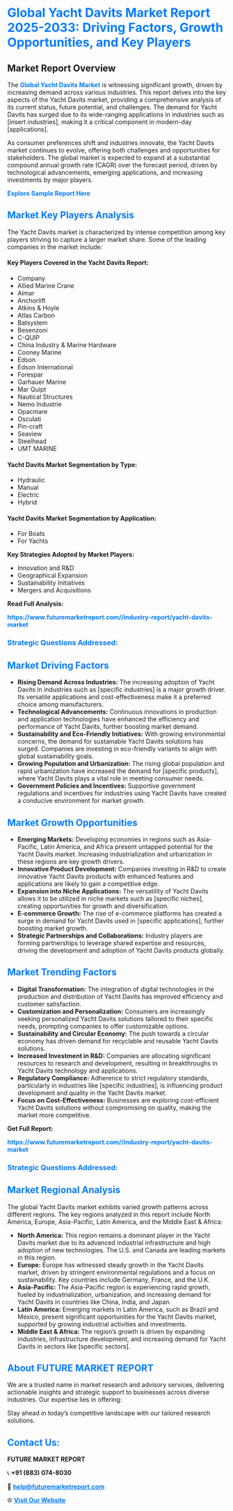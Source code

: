 <h1 style="color: #007BFF;">Global Yacht Davits Market Report 2025-2033: Driving Factors, Growth Opportunities, and Key Players</h1>

<section id="overview">
<h2>Market Report Overview</h2>
<p>The <a href="https://www.futuremarketreport.com//industry-report/yacht-davits-market" style="color: #007BFF; text-decoration: none;"><strong>Global Yacht Davits Market</strong></a> is witnessing significant growth, driven by increasing demand across various industries. This report delves into the key aspects of the Yacht Davits market, providing a comprehensive analysis of its current status, future potential, and challenges. The demand for Yacht Davits has surged due to its wide-ranging applications in industries such as [insert industries], making it a critical component in modern-day [applications].</p>
<p>As consumer preferences shift and industries innovate, the Yacht Davits market continues to evolve, offering both challenges and opportunities for stakeholders. The global market is expected to expand at a substantial compound annual growth rate (CAGR) over the forecast period, driven by technological advancements, emerging applications, and increasing investments by major players.</p>
</section>

<section id="overview">
<p><a href="https://www.futuremarketreport.com//request-sample/reportId=48504" style="color: #007BFF; text-decoration: none;"><strong>Explore Sample Report Here</strong></a></p>
</section>

<section id="key-players">
<h2 style="color: #007BFF;">Market Key Players Analysis</h2>
<p>The Yacht Davits market is characterized by intense competition among key players striving to capture a larger market share. Some of the leading companies in the market include:</p>
<h4>Key Players Covered in the Yacht Davits Report:</h4>
<ul><li>Company</li><li>Allied Marine Crane</li><li>Almar</li><li>Anchorlift</li><li>Atkins &amp; Hoyle</li><li>Atlas Carbon</li><li>Batsystem</li><li>Besenzoni</li><li>C-QUIP</li><li>China Industry &amp; Marine Hardware</li><li>Cooney Marine</li><li>Edson</li><li>Edson International</li><li>Forespar</li><li>Garhauer Marine</li><li>Mar Quipt</li><li>Nautical Structures</li><li>Nemo Industrie</li><li>Opacmare</li><li>Osculati</li><li>Pin-craft</li><li>Seaview</li><li>Steelhead</li><li>UMT MARINE</li></ul>
<h4>Yacht Davits Market Segmentation by Type:</h4>
<ul><li>Hydraulic</li><li>Manual</li><li>Electric</li><li>Hybrid</li></ul>

<h4>Yacht Davits Market Segmentation by Application:</h4>
<ul><li>For Boats</li><li>For Yachts</li></ul>
<p><strong>Key Strategies Adopted by Market Players:</strong></p>
<ul>
<li>Innovation and R&D</li>
<li>Geographical Expansion</li>
<li>Sustainability Initiatives</li>
<li>Mergers and Acquisitions</li>
</ul>
</section>

<section>
<p><strong>Read Full Analysis: </strong></p><a href="https://www.futuremarketreport.com//industry-report/yacht-davits-market" style="color: #007BFF; text-decoration: none;"><strong>https://www.futuremarketreport.com//industry-report/yacht-davits-market</strong></a>
<h3 style="color: #007BFF;">Strategic Questions Addressed:</h3>
</section>

<section id="driving-factors">
<h2 style="color: #007BFF;">Market Driving Factors</h2>
<ul>
<li><strong>Rising Demand Across Industries:</strong> The increasing adoption of Yacht Davits in industries such as [specific industries] is a major growth driver. Its versatile applications and cost-effectiveness make it a preferred choice among manufacturers.</li>
<li><strong>Technological Advancements:</strong> Continuous innovations in production and application technologies have enhanced the efficiency and performance of Yacht Davits, further boosting market demand.</li>
<li><strong>Sustainability and Eco-Friendly Initiatives:</strong> With growing environmental concerns, the demand for sustainable Yacht Davits solutions has surged. Companies are investing in eco-friendly variants to align with global sustainability goals.</li>
<li><strong>Growing Population and Urbanization:</strong> The rising global population and rapid urbanization have increased the demand for [specific products], where Yacht Davits plays a vital role in meeting consumer needs.</li>
<li><strong>Government Policies and Incentives:</strong> Supportive government regulations and incentives for industries using Yacht Davits have created a conducive environment for market growth.</li>
</ul>
</section>

<section id="growth-opportunities">
<h2 style="color: #007BFF;">Market Growth Opportunities</h2>
<ul>
<li><strong>Emerging Markets:</strong> Developing economies in regions such as Asia-Pacific, Latin America, and Africa present untapped potential for the Yacht Davits market. Increasing industrialization and urbanization in these regions are key growth drivers.</li>
<li><strong>Innovative Product Development:</strong> Companies investing in R&D to create innovative Yacht Davits products with enhanced features and applications are likely to gain a competitive edge.</li>
<li><strong>Expansion into Niche Applications:</strong> The versatility of Yacht Davits allows it to be utilized in niche markets such as [specific niches], creating opportunities for growth and diversification.</li>
<li><strong>E-commerce Growth:</strong> The rise of e-commerce platforms has created a surge in demand for Yacht Davits used in [specific applications], further boosting market growth.</li>
<li><strong>Strategic Partnerships and Collaborations:</strong> Industry players are forming partnerships to leverage shared expertise and resources, driving the development and adoption of Yacht Davits products globally.</li>
</ul>
</section>

<section id="trending-factors">
<h2 style="color: #007BFF;">Market Trending Factors</h2>
<ul>
<li><strong>Digital Transformation:</strong> The integration of digital technologies in the production and distribution of Yacht Davits has improved efficiency and customer satisfaction.</li>
<li><strong>Customization and Personalization:</strong> Consumers are increasingly seeking personalized Yacht Davits solutions tailored to their specific needs, prompting companies to offer customizable options.</li>
<li><strong>Sustainability and Circular Economy:</strong> The push towards a circular economy has driven demand for recyclable and reusable Yacht Davits solutions.</li>
<li><strong>Increased Investment in R&D:</strong> Companies are allocating significant resources to research and development, resulting in breakthroughs in Yacht Davits technology and applications.</li>
<li><strong>Regulatory Compliance:</strong> Adherence to strict regulatory standards, particularly in industries like [specific industries], is influencing product development and quality in the Yacht Davits market.</li>
<li><strong>Focus on Cost-Effectiveness:</strong> Businesses are exploring cost-efficient Yacht Davits solutions without compromising on quality, making the market more competitive.</li>
</ul>
</section>

<section>
<p><strong>Get Full Report: </strong></p><a href="https://www.futuremarketreport.com//industry-report/yacht-davits-market" style="color: #007BFF; text-decoration: none;"><strong>https://www.futuremarketreport.com//industry-report/yacht-davits-market</strong></a>
<h3 style="color: #007BFF;">Strategic Questions Addressed:</h3>
</section>


<section id="regional-analysis">
<h2 style="color: #007BFF;">Market Regional Analysis</h2>
<p>The global Yacht Davits market exhibits varied growth patterns across different regions. The key regions analyzed in this report include North America, Europe, Asia-Pacific, Latin America, and the Middle East & Africa:</p>
<ul>
<li><strong>North America:</strong> This region remains a dominant player in the Yacht Davits market due to its advanced industrial infrastructure and high adoption of new technologies. The U.S. and Canada are leading markets in this region.</li>
<li><strong>Europe:</strong> Europe has witnessed steady growth in the Yacht Davits market, driven by stringent environmental regulations and a focus on sustainability. Key countries include Germany, France, and the U.K.</li>
<li><strong>Asia-Pacific:</strong> The Asia-Pacific region is experiencing rapid growth, fueled by industrialization, urbanization, and increasing demand for Yacht Davits in countries like China, India, and Japan.</li>
<li><strong>Latin America:</strong> Emerging markets in Latin America, such as Brazil and Mexico, present significant opportunities for the Yacht Davits market, supported by growing industrial activities and investments.</li>
<li><strong>Middle East & Africa:</strong> The region’s growth is driven by expanding industries, infrastructure development, and increasing demand for Yacht Davits in sectors like [specific sectors].</li>
</ul>
</section>

<footer>
<h2 style="color: #007BFF;">About FUTURE MARKET REPORT</h2>
<p>We are a trusted name in market research and advisory services, delivering actionable insights and strategic support to businesses across diverse industries. Our expertise lies in offering:</p>

<p>Stay ahead in today’s competitive landscape with our tailored research solutions.</p>

<h2 style="color: #007BFF;">Contact Us:</h2>
<p><strong>FUTURE MARKET REPORT</strong></p>
<p>📞 <strong>+91 (883) 074-8030</strong></p>
<p>📧 <strong><a href="mailto:help@futuremarketreport.com" style="color: #007BFF;">help@futuremarketreport.com</a></strong></p>
<p>🌐 <strong><a href="https://www.futuremarketreport.com/" style="color: #007BFF;">Visit Our Website</a></strong></p>
</footer>